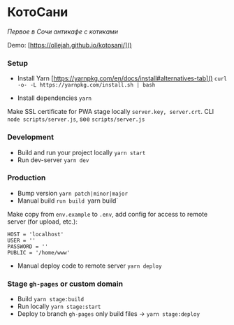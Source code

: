 # КотоСани
_Первое в Сочи антикафе с котиками_

Demo: [https://ollejah.github.io/kotosani/]()

### Setup

* Install Yarn [https://yarnpkg.com/en/docs/install#alternatives-tab]()
`curl -o- -L https://yarnpkg.com/install.sh | bash`

* Install dependencies 
`yarn`

Make SSL certificate for PWA stage locally `server.key, server.crt`.
CLI `node scripts/server.js`, see `scripts/server.js`

### Development

* Build and run your project locally `yarn start`
* Run dev-server `yarn dev`

### Production

* Bump version `yarn patch|minor|major`
* Manual build `run build `yarn build`

Make copy from `env.example` to `.env`, add config for access to remote server (for upload, etc.):

```
HOST = 'localhost'
USER = ''
PASSWORD = ''
PUBLIC = '/home/www'
```

* Manual  deploy code to remote server `yarn deploy`

### Stage `gh-pages` or custom domain

* Build `yarn stage:build`
* Run locally `yarn stage:start`
* Deploy to branch `gh-pages` only build files -> `yarn stage:deploy`